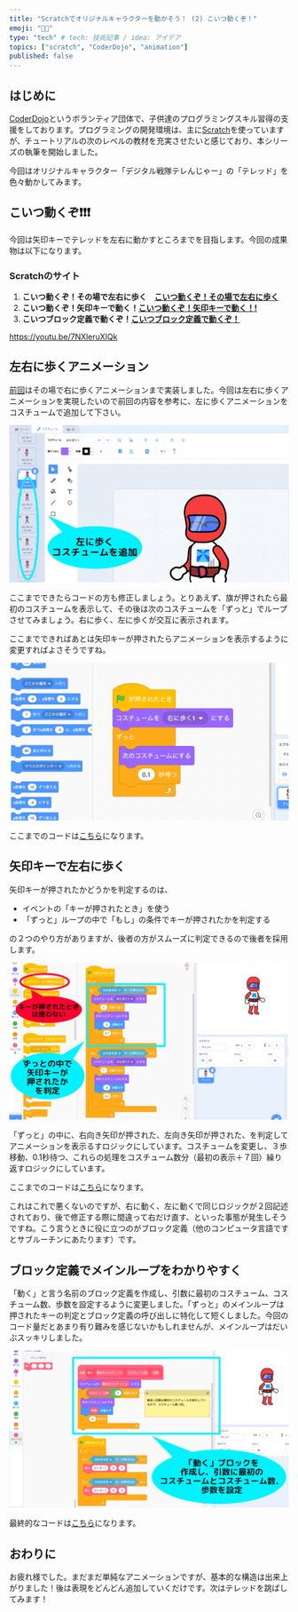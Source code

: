 ```yaml
---
title: "Scratchでオリジナルキャラクターを動かそう！ (2) こいつ動くぞ！"
emoji: "🧑‍💻"
type: "tech" # tech: 技術記事 / idea: アイデア
topics: ["scratch", "CoderDojo", "animation"]
published: false
---
```


## はじめに

[CoderDojo](https://coderdojo.jp/)というボランティア団体で、子供達のプログラミングスキル習得の支援をしております。プログラミングの開発環境は、主に[Scratch]((https://scratch.mit.edu))を使っていますが、チュートリアルの次のレベルの教材を充実させたいと感じており、本シリーズの執筆を開始しました。

今回はオリジナルキャラクター「デジタル戦隊テレんじゃー」の「テレッド」を色々動かしてみます。

## こいつ動くぞ❗️❗️❗️

今回は矢印キーでテレッドを左右に動かすところまでを目指します。今回の成果物は以下になります。

### Scratchのサイト

1. **こいつ動くぞ！その場で左右に歩く　[こいつ動くぞ！その場で左右に歩く](https://scratch.mit.edu/projects/727787371/)**
2. **こいつ動くぞ！矢印キーで動く！[こいつ動くぞ！矢印キーで動く！!](https://scratch.mit.edu/projects/727788493/)**
3. **こいつブロック定義で動くぞ！[こいつブロック定義で動くぞ！](https://scratch.mit.edu/projects/727788755/)**

https://youtu.be/7NXleruXlQk

## 左右に歩くアニメーション

[前回](https://zenn.dev/naoji/articles/scratch-telenger-0010)はその場で右に歩くアニメーションまで実装しました。今回は左右に歩くアニメーションを実現したいので前回の内容を参考に、左に歩くアニメーションをコスチュームで追加して下さい。

![コスチューム](/images/scratch-telenger-0020/walking-02-costumes.png)

ここまでできたらコードの方も修正しましょう。とりあえず、旗が押されたら最初のコスチュームを表示して、その後は次のコスチュームを「ずっと」でループさせてみましょう。右に歩く、左に歩くが交互に表示されます。

ここまでできればあとは矢印キーが押されたらアニメーションを表示するように変更すればよさそうですね。

![コード](/images/scratch-telenger-0020/walking-02-code.png)

ここまでのコードは[こちら](https://scratch.mit.edu/projects/727787371/)になります。

## 矢印キーで左右に歩く

矢印キーが押されたかどうかを判定するのは、

- イベントの「キーが押されたとき」を使う
- 「ずっと」ループの中で「もし」の条件でキーが押されたかを判定する

の２つのやり方がありますが、後者の方がスムーズに判定できるので後者を採用します。

![コード](/images/scratch-telenger-0020/walking-03-code.png)

「ずっと」の中に、右向き矢印が押された、左向き矢印が押された、を判定してアニメーションを表示るすロジックにしています。コスチュームを変更し、３歩移動、0.1秒待つ、これらの処理をコスチューム数分（最初の表示＋７回）繰り返すロジックにしています。

ここまでのコードは[こちら](https://scratch.mit.edu/projects/727788493/)になります。

これはこれで悪くないのですが、右に動く、左に動くで同じロジックが２回記述されており、後で修正する際に間違って右だけ直す、といった事態が発生しそうですね。こう言うときに役に立つのがブロック定義（他のコンピュータ言語ですとサブルーチンにあたります）です。

## ブロック定義でメインループをわかりやすく

「動く」と言う名前のブロック定義を作成し、引数に最初のコスチューム、コスチューム数、歩数を設定するように変更しました。「ずっと」のメインループは押されたキーの判定とブロック定義の呼び出しに特化して短くしました。今回のコード量だとあまり有り難みを感じないかもしれませんが、メインループはだいぶスッキリしました。

![コード](/images/scratch-telenger-0020/walking-04-code.png)

最終的なコードは[こちら](https://scratch.mit.edu/projects/727788755/)になります。

## おわりに

お疲れ様でした。まだまだ単純なアニメーションですが、基本的な構造は出来上がりました！後は表現をどんどん追加していくだけです。次はテレッドを跳ばしてみます！

